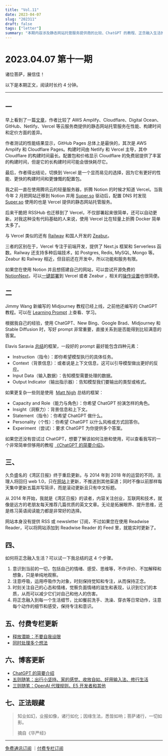 ```yaml
---
title: "Vol.11"
date: 2023-04-07
slug: "202311"
draft: false
tags: ["letter"]
summary: "本期内容涉及静态网站托管服务提供商的比较、ChatGPT 的教程、正念融入生活的方法等。"
---
```


# 2023.04.07 第十一期

诸位菩萨，展信佳！

以下是本期正文，阅读时长约 4 分钟。

---

## 一

早上看到了一篇[文章](https://kevquirk.com/comparing-static-site-hosts-best-host-for-a-static-site/)，作者比较了 AWS Amplify、Cloudflare、Digital Ocean、GitHub、Netlify、Vercel 等云服务商提供的静态网站托管服务在性能、构建时间和定价方面的差异。

作者测试的性能结果显示，GitHub Pages 总体上是最快的，其次是 AWS Amplify 和 Cloudflare Pages。构建时间由 Netlify 和 Vercel 主导，其中 Cloudflare 的构建时间最长。配置包和价格显示 Cloudflare 的免费层提供了丰富的构建时间，但是它的长构建时间可能会很快耗尽它。

最后，作者得出结论，切换到 Vercel 是一个显而易见的选择，因为它有更好的性能、更快的构建时间和更慷慨的配置包。

我之前一直在使用腾讯云的轻量服务器，折腾 Notion 的时候才知道 Vercel。当我今年 2 月把网站迁移到 Notion 并用 [Super.so](http://super.so/) 驱动后，配置 DNS 时发现 [Super.so](http://super.so/) 使用的也是 Vercel 提供的静态网站托管服务。

后来干脆把 RSSHub 也迁移到了 Vercel，不仅部署起来很简单，还可以自动更新。对我这种没有代码基础的人来说，使用 Vercel 比在轻量上折腾 Docker 简单太多了。

与 Vercel 类似的还有 [Railway](https://railway.app/) 和国人开发的 [Zeabur](https://zeabur.com/zh-CN)。

三者的区别在于，Vercel 专注于前端开发，提供了 Next.js 框架和 Serverless 函数。Railway 还支持多种后端技术，如 Postgres, Redis, MySQL, Mongo 等。Zeabur 和 Railway 相近，但目前还在开发中，所以功能和服务有限。

如果您在使用 Notion 并且想搭建自己的网站，可以尝试开源免费的 [NotionNext](https://github.com/tangly1024/NotionNext)，可以[一键部署](https://tangly1024.com/article/notion-next)到 Vercel 或者 Zeabur ，相关的[操作设置](https://tangly1024.com/article/notion-next-guide)也很简便。

## 二

Jimmy Wang 新编写的 Midjourney 教程已经上线，之前他还编写的 ChatGPT 教程。可以在 [Learning Prompt](https://learningprompt.wiki/docs) 上查看、学习。

根据我自己的经验，使用 ChatGPT、New Bing、Google Brad、Midjourney 和 Stable Diffusion 时，写好 prompt 非常重要，直接关系到是否能得到比较满意的答案。

Elavis Saravia [总结](https://github.com/dair-ai/Prompt-Engineering-Guide/blob/main/guides/prompts-intro.md)的框架，一段好的 prompt 最好能包含四种元素：

- Instruction（指令）：即你希望模型执行的具体任务。
- Context（背景信息）：或者说是上下文信息，这可以引导模型做出更好的反应。
- Input Data（输入数据）：告知模型需要处理的数据。
- Output Indicator（输出指示器）：告知模型我们要输出的类型或格式。

如果更复杂一些则是使用  [Matt Nigh](https://github.com/mattnigh/ChatGPT3-Free-Prompt-List) 总结的框架：

- Capacity and Role（能力与角色）：你希望 ChatGPT 扮演怎样的角色。
- Insight（洞察力）：背景信息和上下文。
- Statement（指令）：你希望 ChatGPT 做什么。
- Personality（个性）：你希望 ChatGPT 以什么风格或方式回答你。
- Experiment（尝试）：要求 ChatGPT 为你提供多个答案。

如果您还没有尝试过 ChatGPT，想要了解该如何注册和使用，可以查看我写的一个非常简单但够用的教程 [《ChatGPT 的简要介绍》](https://justgoidea.com/2023-020)。

## 三、

久负盛名的《湾区日报》终于重启更新。与 2014 年到 2018 年的运营的不同，主理人将回归 web 1.0，只在[网站](https://www.wanqu.co/)上更新，不推送到其他渠道；同时不像以前那样每天集中更新五篇并写简评，而是滚动更新且只有中文标题。

从 2014 年开始，我就是《湾区日报》的读者，内容关注创业，互联网和技术，就像是远方的老朋友每天推荐几篇优质的英文文章。无论是拓展眼界、提升思维，还是练习英语阅读能力都是非常好的选择。

网站本身没有提供 RSS 或 newsletter 订阅，不过如果您在使用 Readwise Reader，可以将网站添加到 Readwise Reader 的 Feed 里，就能实时更新了。

## 四、

如何将正念融入生活？可以试一下我总结的这 4 个步骤。

1. 意识到当前的一切，包括自己的情绪、感受、思维等，不作评价、不加解释和想象，只是单纯地观察。
2. 注意呼吸，运用呼吸作为对象，时刻保持觉知和专注，从而保持正念。
3. 时刻关注自己的心态和情绪，觉察负面情绪的滋生和表现，认识到它们的本质，从而可以减少它们对自己和他人的伤害。
4. 将正念融入到每一个生活细节，比如餐前洗手、洗澡、穿衣等日常动作，注意每个动作的细节和感受，保持专注和意识。

## 五、付费专栏更新

- [释放潜能：不要自我设限](https://xiaobot.net/post/22cfdc2b-26ad-4f8b-a2c0-5bf73ff1b9d0)
- [同时处理多个想法](https://xiaobot.net/post/46ee7491-67b5-479c-a242-bbd7c116ea09)

## 六、博客更新

- [ChatGPT 的简要介绍](https://justgoidea.com/2023-020)
- [五则随笔：出行小坚持、家的感觉、收放自如、好用输入法、修行生活](https://justgoidea.com/2023-021)
- [三则随笔：OpenAI 代理规则，E5 开发者和其他](https://justgoidea.com/2023-022)

## 七、正法眼藏

> 知业如幻，业报如像，诸行如化；因缘生法，悉皆如响；菩萨诸行，一切如影。
>
>
> 摘自《华严经》
>

---

[免费通讯订阅](https://letters.justgoidea.com/) ｜[付费专栏订阅](https://xiaobot.net/p/ywkh?refer=59b4c4c8-52a3-4dd4-b54b-1a81d7a4fb18)
